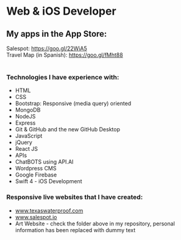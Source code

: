 # Web & iOS Developer <br>
## My apps in the App Store:
Salespot: https://goo.gl/22WiA5 <br>
Travel Map (in Spanish): https://goo.gl/fMht88 <br><br>

### Technologies I have experience with: <br>
* HTML
* CSS
* Bootstrap: Responsive (media query) oriented
* MongoDB
* NodeJS
* Express
* Git & GitHub and the new GitHub Desktop
* JavaScript
* jQuery
* React JS
* APIs
* ChatBOTS using API.AI
* Wordpress CMS
* Google Firebase
* Swift 4 - iOS Development


### Responsive live websites that I have created:
* www.texaswaterproof.com
* www.salespot.io
* Art Website - check the folder above in my repository, personal information has been replaced with dummy text
